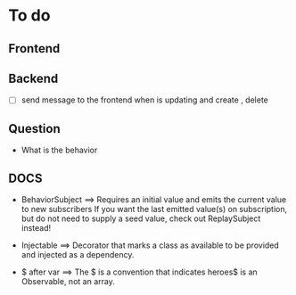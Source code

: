 # To do 

## Frontend

## Backend

- [ ] send message to the frontend when is updating and create , delete

## Question

- What is the behavior 

## DOCS

- BehaviorSubject ==> Requires an initial value and emits the current value to new subscribers
  If you want the last emitted value(s) on subscription, but do not need to supply a seed value, check out ReplaySubject instead!


- Injectable ==> Decorator that marks a class as available to be provided and injected as a dependency.

- $ after var ==> The $ is a convention that indicates heroes$ is an Observable, not an array.